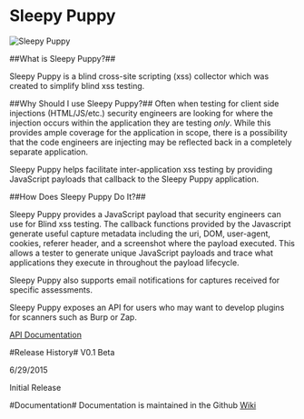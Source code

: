 Sleepy Puppy
============

![Sleepy Puppy](http://i.snag.gy/CgvRd.jpg)

##What is Sleepy Puppy?##

Sleepy Puppy is a blind cross-site scripting (xss) collector which was created to simplify blind xss testing.  

##Why Should I use Sleepy Puppy?##
Often when testing for client side injections (HTML/JS/etc.) security engineers are looking for where the injection occurs within the application they are testing *only*.  While this provides ample coverage for the application in scope, there is a possibility that the code engineers are injecting may be reflected back in a completely separate application.  

Sleepy Puppy helps facilitate inter-application xss testing by providing JavaScript payloads that callback to the Sleepy Puppy application. 

##How Does Sleepy Puppy Do It?##

Sleepy Puppy provides a JavaScript payload that security engineers can use for Blind xss testing.  The callback functions provided by the Javascript generate useful capture metadata including the uri, DOM, user-agent, cookies, referer header, and a screenshot where the payload executed.  This allows a tester to generate unique JavaScript payloads and trace what applications they execute in throughout the payload lifecycle.  

Sleepy Puppy also supports email notifications for captures received for specific assessments. 

Sleepy Puppy exposes an API for users who may want to develop plugins for scanners such as Burp or Zap.

[API Documentation](https://github.com/sbehrens/sleepy-puppy/blob/master/API.md)

#Release History#
V0.1 Beta 

6/29/2015

Initial Release

#Documentation#
Documentation is maintained in the Github [Wiki](https://github.com/sbehrens/sleepy-puppy/wiki)
